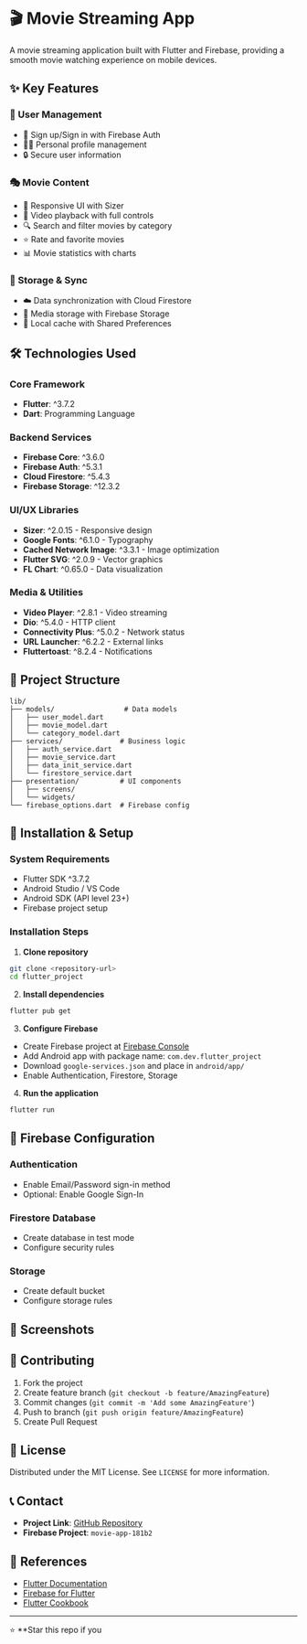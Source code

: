 # 🎬 Movie Streaming App

A movie streaming application built with Flutter and Firebase, providing a smooth movie watching experience on mobile devices.

## ✨ Key Features

### 👤 User Management
- 🔐 Sign up/Sign in with Firebase Auth
- 👨‍💼 Personal profile management
- 🔒 Secure user information

### 🎭 Movie Content
- 📱 Responsive UI with Sizer
- 🎥 Video playback with full controls
- 🔍 Search and filter movies by category
- ⭐ Rate and favorite movies
- 📊 Movie statistics with charts

### 💾 Storage & Sync
- ☁️ Data synchronization with Cloud Firestore
- 📁 Media storage with Firebase Storage
- 💽 Local cache with Shared Preferences

## 🛠 Technologies Used

### Core Framework
- **Flutter**: ^3.7.2
- **Dart**: Programming Language

### Backend Services
- **Firebase Core**: ^3.6.0
- **Firebase Auth**: ^5.3.1
- **Cloud Firestore**: ^5.4.3
- **Firebase Storage**: ^12.3.2

### UI/UX Libraries
- **Sizer**: ^2.0.15 - Responsive design
- **Google Fonts**: ^6.1.0 - Typography
- **Cached Network Image**: ^3.3.1 - Image optimization
- **Flutter SVG**: ^2.0.9 - Vector graphics
- **FL Chart**: ^0.65.0 - Data visualization

### Media & Utilities
- **Video Player**: ^2.8.1 - Video streaming
- **Dio**: ^5.4.0 - HTTP client
- **Connectivity Plus**: ^5.0.2 - Network status
- **URL Launcher**: ^6.2.2 - External links
- **Fluttertoast**: ^8.2.4 - Notifications

## 📁 Project Structure

```
lib/
├── models/                 # Data models
│   ├── user_model.dart
│   ├── movie_model.dart
│   └── category_model.dart
├── services/              # Business logic
│   ├── auth_service.dart
│   ├── movie_service.dart
│   ├── data_init_service.dart
│   └── firestore_service.dart
├── presentation/          # UI components
│   ├── screens/
│   └── widgets/
└── firebase_options.dart  # Firebase config
```

## 🚀 Installation & Setup

### System Requirements
- Flutter SDK ^3.7.2
- Android Studio / VS Code
- Android SDK (API level 23+)
- Firebase project setup

### Installation Steps

1. **Clone repository**
```bash
git clone <repository-url>
cd flutter_project
```

2. **Install dependencies**
```bash
flutter pub get
```

3. **Configure Firebase**
- Create Firebase project at [Firebase Console](https://console.firebase.google.com)
- Add Android app with package name: `com.dev.flutter_project`
- Download `google-services.json` and place in `android/app/`
- Enable Authentication, Firestore, Storage

4. **Run the application**
```bash
flutter run
```

## 🔧 Firebase Configuration

### Authentication
- Enable Email/Password sign-in method
- Optional: Enable Google Sign-In

### Firestore Database
- Create database in test mode
- Configure security rules

### Storage
- Create default bucket
- Configure storage rules

## 📱 Screenshots

<!-- Add application screenshots here -->

## 🤝 Contributing

1. Fork the project
2. Create feature branch (`git checkout -b feature/AmazingFeature`)
3. Commit changes (`git commit -m 'Add some AmazingFeature'`)
4. Push to branch (`git push origin feature/AmazingFeature`)
5. Create Pull Request

## 📄 License

Distributed under the MIT License. See `LICENSE` for more information.

## 📞 Contact

- **Project Link**: [GitHub Repository](https://github.com/minhson-git/flutter_project)
- **Firebase Project**: `movie-app-181b2`

## 🔗 References

- [Flutter Documentation](https://docs.flutter.dev/)
- [Firebase for Flutter](https://firebase.flutter.dev/)
- [Flutter Cookbook](https://docs.flutter.dev/cookbook)

---

⭐ **Star this repo if you